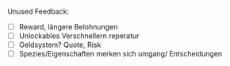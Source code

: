 Unused Feedback:
- [ ] Reward, längere Belohnungen
- [ ] Unlockables Verschnellern reperatur
- [ ] Geldsystem? Quote, Risk
- [ ] Spezies/Eigenschaften merken sich umgang/ Entscheidungen